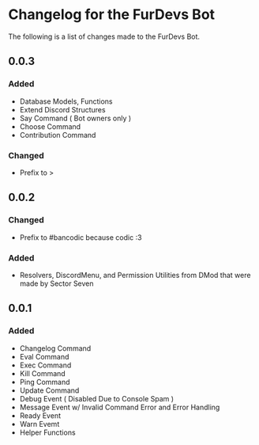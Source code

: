 # Changelog for the FurDevs Bot

The following is a list of changes made to the FurDevs Bot.

## 0.0.3

### Added

- Database Models, Functions
- Extend Discord Structures
- Say Command ( Bot owners only )
- Choose Command
- Contribution Command 

### Changed

- Prefix to >

## 0.0.2

### Changed

- Prefix to #bancodic because codic :3

### Added

- Resolvers, DiscordMenu, and Permission Utilities from DMod that were made by Sector Seven

## 0.0.1

### Added
- Changelog Command
- Eval Command
- Exec Command
- Kill Command
- Ping Command
- Update Command
- Debug Event ( Disabled Due to Console Spam )
- Message Event w/ Invalid Command Error and Error Handling
- Ready Event
- Warn Evemt
- Helper Functions